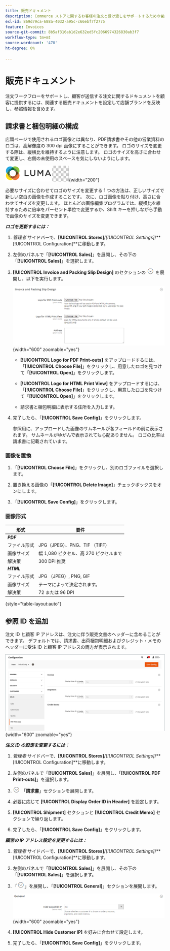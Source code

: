 ```yaml
---
title: 販売ドキュメント
description: Commerce ストアに関するお客様の注文と受け渡しをサポートするための営業文書の設定方法を説明します。
exl-id: 869d79ca-688a-4032-a95c-c66ebf7f2775
feature: Invoices
source-git-commit: 8b5af316ab1d2e632ed5fc2066974326830ab3f7
workflow-type: tm+mt
source-wordcount: '470'
ht-degree: 0%

---
```


# 販売ドキュメント

注文ワークフローをサポートし、顧客が送信する注文に関するドキュメントを顧客に提供するには、関連する販売ドキュメントを設定して店舗ブランドを反映し、参照情報を含めます。

## 請求書と梱包明細の構成

店頭ページで使用されるロゴ画像とは異なり、PDF請求書やその他の営業資料のロゴは、高解像度の 300 dpi 画像にすることができます。 ロゴのサイズを変更する際は、縦横比を維持するように注意します。 ロゴのサイズを高さに合わせて変更し、右側の未使用のスペースを気にしないようにします。

![ サンプルロゴ ](./assets/logo-pdf.png){width="200"}

必要なサイズに合わせてロゴのサイズを変更する 1 つの方法は、正しいサイズで新しい空白の画像を作成することです。 次に、ロゴ画像を貼り付け、高さに合わせてサイズを変更します。 ほとんどの画像編集プログラムでは、縦横比を維持するために倍率をパーセント単位で変更するか、Shift キーを押しながら手動で画像のサイズを変更できます。

**_ロゴを更新するには：_**

1. _管理者_ サイドバーで、**[!UICONTROL Stores]**/_[!UICONTROL Settings]_/**[!UICONTROL Configuration]**に移動します。

1. 左側のパネルで「**[!UICONTROL Sales]**」を展開し、その下の「**[!UICONTROL Sales]**」を選択します。

1. **[!UICONTROL Invoice and Packing Slip Design]** のセクションの ![ 展開セレクター ](../assets/icon-display-expand.png) を展開し、以下を実行します。

   ![ 販売構成 – 販売請求書および梱包明細設計 ](../configuration-reference/sales/assets/sales-invoice-packing-slip-design.png){width="600" zoomable="yes"}

   - **[!UICONTROL Logo for PDF Print-outs]** をアップロードするには、「**[!UICONTROL Choose File]**」をクリックし、用意したロゴを見つけて「**[!UICONTROL Open]**」をクリックします。

   - **[!UICONTROL Logo for HTML Print View]** をアップロードするには、「**[!UICONTROL Choose File]**」をクリックし、用意したロゴを見つけて「**[!UICONTROL Open]**」をクリックします。

   - 請求書と梱包明細に表示する住所を入力します。

1. 完了したら、「**[!UICONTROL Save Config]**」をクリックします。

   参照用に、アップロードした画像のサムネールが各フィールドの前に表示されます。 サムネールがゆがんで表示されても心配ありません。 ロゴの比率は請求書に記載されています。

### 画像を置換

1. 「**[!UICONTROL Choose File]**」をクリックし、別のロゴファイルを選択します。

1. 置き換える画像の「**[!UICONTROL Delete Image]**」チェックボックスをオンにします。

1. 「**[!UICONTROL Save Config]**」をクリックします。

### 画像形式

| 形式 | 要件 |
|--- |------------------------------------------|
| **_PDF_** |  |
| ファイル形式 | JPG（JPEG）、PNG、TIF （TIFF） |
| 画像サイズ | 幅 1,080 ピクセル、高 270 ピクセルまで |
| 解決策 | 300 DPI 推奨 |
| **_HTML_** |  |
| ファイル形式 | JPG （JPEG）, PNG, GIF |
| 画像サイズ | テーマによって決定されます。 |
| 解決策 | 72 または 96 DPI |

{style="table-layout:auto"}

## 参照 ID を追加

注文 ID と顧客 IP アドレスは、注文に伴う販売文書のヘッダーに含めることができます。 デフォルトでは、請求書、出荷梱包明細およびクレジット・メモのヘッダーに受注 ID と顧客 IP アドレスの両方が表示されます。

![ セールス構成：PDFの印刷出力 ](./assets/config-sales-pdf-print-outs.png){width="600" zoomable="yes"}

**_注文 ID の設定を変更するには：_**

1. _管理者_ サイドバーで、**[!UICONTROL Stores]**/_[!UICONTROL Settings]_/**[!UICONTROL Configuration]**に移動します。

1. 左側のパネルで「**[!UICONTROL Sales]**」を展開し、「**[!UICONTROL PDF Print-outs]**」を選択します。

1. ![ 展開セレクター ](../assets/icon-display-expand.png) 「**請求書**」セクションを展開します。

1. 必要に応じて **[!UICONTROL Display Order ID in Header]** を設定します。

1. **[!UICONTROL Shipment]** セクションと **[!UICONTROL Credit Memo]** セクションで繰り返します。

1. 完了したら、「**[!UICONTROL Save Config]**」をクリックします。

**_顧客の IP アドレス設定を変更するには：_**

1. _管理者_ サイドバーで、**[!UICONTROL Stores]**/_[!UICONTROL Settings]_/**[!UICONTROL Configuration]**に移動します。

1. 左側のパネルで「**[!UICONTROL Sales]**」を展開し、その下の「**[!UICONTROL Sales]**」を選択します。

1. 「![ 展開セレクター ](../assets/icon-display-expand.png)」を展開し、「**[!UICONTROL General]**」セクションを展開します。

   ![ 販売設定 – 一般的な販売設定 ](../configuration-reference/sales/assets/sales-general.png){width="600" zoomable="yes"}

1. **[!UICONTROL Hide Customer IP]** を好みに合わせて設定します。

1. 完了したら、「**[!UICONTROL Save Config]**」をクリックします。
